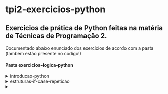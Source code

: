 # tpi2-exercicios-python
## Exercícios de prática de Python feitas na matéria de Técnicas de Programação 2.
Documentado abaixo enunciado dos exercícios de acordo com a pasta (também estão presente no código!)

#### Pasta exercicios-logica-python 
<details>
<summary>introducao-python</summary>
      1. UMA EMPRESA DE DESENVOLVIMENTO DE SOFTWARES PAGA A SEU VENDEDOR UM FIXO DE R$1500 POR MÊS, 
MAIS UM BÔNUS DE R$50 POR SOFTWARE VENDIDO. FAÇA UM ALGORITMO QUE LEIA A QUANTIDADE DE SOFTWARES
VENDIDOS E CALCULE O SALÁRIO TOTAL DO FUNCIONÁRIO. 

      2. ANALISANDO A FORMULA: VALORATRASO = VALOR + (VALOR * (TAXA/100) *TEMPO),
CRIE UM ALGORITMO PARA EFETUAR O CALCULO DO VALOR DE UMA PRESTAÇÃO EM ATRASO. 
LEIA O VALOR DA PRESTAÇÃO E A TAXA DE JUROS IMPOSTA PELO BANCO, E LEIA
A QUANTIDADE DE MESES EM ATRASO. (TEMPO)

      3. FAÇA UM PROGRAMA QUE LEIA UMA TEMPERATURA EM GRAUS CELSIUS E CONVERTA-A PARA GRAUS FAHRENHEIT.
A FÓRMULA DE CONVERSÃO É: F <- C * 1.8 + 32
SENDO F A TEMPERATURA EM FAHRENHEIT E C A TEMPERATURA EM CELSIUS.

      4. FAÇA UM ALGORITMO E O FLUXOGRAMA QUE LEIA O ANO DE NASCIMENTO DE UMA PESSOA, E LEIA O NOME DA 
PESSOA E ESCREVA QUANTOS ANOS ESSA PESSOA TEM , E MOSTRE O NOME DIGITADO.

      5. ESCREVER UM ALGORITMO PARA LER O CUSTO DE FABRICAÇÃO DE UM CARRO, O CUSTO DE UM CARRO NOVO
AO CONSUMIDOR É A SOMA DO CUSTO DE FÁBRICA COM A PORCENTAGEM DO DISTRIBUIDOR E A PORCENTAGEM 
DOS IMPOSTOS. SUPONDO QUE O PERCENTUAL DO DISTRIBUIDOR SEJA DE 28% E OS IMPOSTOS DE 45% 
EM CIMA DO CUSTO DE FABRICAÇÃO. CALCULAR E ESCREVER O CUSTO FINAL AO CONSUMIDOR.

</details>

<details>
  <summary>estruturas-if-case-repeticao</summary>
  
  1. Ler o ano atual e o ano de nascimento de uma
  pessoa. Calcular a idade. Escrever uma mensagem
  que diga se ela poderá ou não votar este ano, se ele
  tiver mais de 16 anos →USE IF

  2. Faça um programa que leia a medida em metros e faça uma conversão, e apresente um menu para conversão:
      "1 - Decímetros  2 - Centímetros  3 - Milímetros"
     
  3. Construa um programa que LEIA dois números reais e leia um dos seguintes símbolos: +, -, * ou /. De acordo
  com o símbolo escolhido, deverá ser feita a operação. O referido programa deve retornar o resultado da operação selecionada.
  Exemplo: case "+": soma = numero1 + numero2

  4. Faça um algoritmo e que leia dois números e apresente a subtração do maior pelo menor número. →USE IF

  5. Elabore um algoritmo que leia o nome e altura e idade de duas pessoas e mostre os dados da pessoamais alta. → USE IF

  6. Um comerciante comprou um produto e quer vendêlo com um lucro de 45% se o valor da compra for menor que R$ 20,00; caso contrário, o lucro será de 30%.
  Elabore um algoritmo que leia o valor da compra e mostre o valor de venda para o produto. →USE IF

  7. Faça um algoritmo para ler: nome do cliente e valor do depósito. Calcular e escrever o saldo atual (saldo_atual = 800 + deposito). Também testar se saldo atual é igual   a zero, escrever a mensagem "Saldo Limite"; se for acima de zero, escrever a mensagem "Saldo Positivo"; senão, escrever a mensagem "Saldo Negativo". Mostre o nome do cliente e valor do saldo atual.
  
</details>  

<details>
  <summary></summary>
</details>




